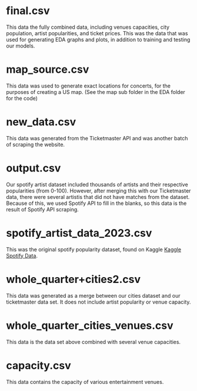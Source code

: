 # final.csv
This data the fully combined data, including venues capacities, city population, artist popularities, and ticket prices. This was the data that was used for generating EDA graphs and plots, in addition to training and testing our models. 

# map_source.csv
This data was used to generate exact locations for concerts, for the purposes of creating a US map. (See the map sub folder in the EDA folder for the code)

# new_data.csv
This data was generated from the Ticketmaster API and was another batch of scraping the website. 

# output.csv
Our spotify artist dataset included thousands of artists and their respective popularities (from 0-100). However, after merging this with our Ticketmaster data, there were several artistis that did not have matches from the dataset. Because of this, we used Spotify API to fill in the blanks, so this data is the result of Spotify API scraping.

# spotify_artist_data_2023.csv
This was the original spotify popularity dataset, found on Kaggle [Kaggle Spotify Data](https://www.kaggle.com/datasets/tonygordonjr/spotify-dataset-2023). 

# whole_quarter+cities2.csv
This data was generated as a merge between our cities dataset and our ticketmaster data set. It does not include artist popularity or venue capacity. 

# whole_quarter_cities_venues.csv
This data is the data set above combined with several venue capacities. 

# capacity.csv
This data contains the capacity of various entertainment venues. 